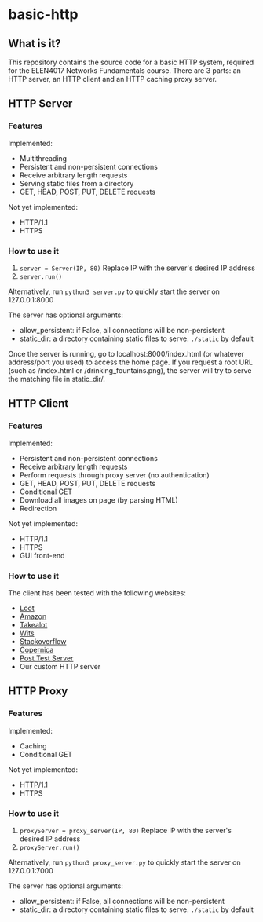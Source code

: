 # basic-http
## What is it?
This repository contains the source code for a basic HTTP system, required for the ELEN4017 Networks Fundamentals course.
There are 3 parts: an HTTP server, an HTTP client and an HTTP caching proxy server.

## HTTP Server
### Features
Implemented:
* Multithreading
* Persistent and non-persistent connections
* Receive arbitrary length requests
* Serving static files from a directory
* GET, HEAD, POST, PUT, DELETE requests

Not yet implemented:
* HTTP/1.1
* HTTPS

### How to use it
1. `server = Server(IP, 80)` Replace IP with the server's desired IP address
2. `server.run()`

Alternatively, run `python3 server.py` to quickly start the server on 127.0.0.1:8000

The server has optional arguments:
* allow_persistent: if False, all connections will be non-persistent
* static_dir: a directory containing static files to serve. `./static` by default

Once the server is running, go to localhost:8000/index.html (or whatever address/port you used) to access the home page. If you request a root URL (such as /index.html or /drinking_fountains.png), the server will try to serve the matching file in static_dir/.




## HTTP Client
### Features
Implemented:
* Persistent and non-persistent connections
* Receive arbitrary length requests
* Perform requests through proxy server (no authentication)
* GET, HEAD, POST, PUT, DELETE requests
* Conditional GET
* Download all images on page (by parsing HTML)
* Redirection

Not yet implemented:
* HTTP/1.1
* HTTPS
* GUI front-end

### How to use it


The client has been tested with the following websites:
* [Loot](http://www.loot.co.za)
* [Amazon](http://www.amazon.com)
* [Takealot](http://www.takealot.com)
* [Wits](http://www.wits.ac.za)
* [Stackoverflow](http://stackoverflow.com)
* [Copernica](http://www.copernica.com)
* [Post Test Server](http://www.posttestserver.com/post.php)
* Our custom HTTP server



## HTTP Proxy
### Features
Implemented:
* Caching
* Conditional GET

Not yet implemented:
* HTTP/1.1
* HTTPS

### How to use it
1. `proxyServer = proxy_server(IP, 80)` Replace IP with the server's desired IP address
2. `proxyServer.run()`

Alternatively, run `python3 proxy_server.py` to quickly start the server on 127.0.0.1:7000

The server has optional arguments:
* allow_persistent: if False, all connections will be non-persistent
* static_dir: a directory containing static files to serve. `./static` by default
